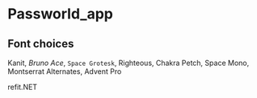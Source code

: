 # Passworld_app




## Font choices
Kanit, *Bruno Ace*, `Space Grotesk`, Righteous, Chakra Petch, Space Mono, Montserrat Alternates, Advent Pro

refit.NET
